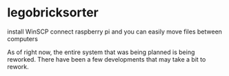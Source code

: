 # legobricksorter
install WinSCP
connect raspberry pi and you can easily move files between computers

As of right now, the entire system that was being planned is being reworked. There have been a few developments that may take a bit to rework. 

